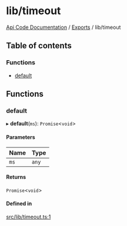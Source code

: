 # lib/timeout
 
[Api Code Documentation](../README.md) / [Exports](../modules.md) / lib/timeout

## Table of contents

### Functions

- [default](lib_timeout.md#default)

## Functions

### default

▸ **default**(`ms`): `Promise`<`void`\>

#### Parameters

| Name | Type |
| :------ | :------ |
| `ms` | `any` |

#### Returns

`Promise`<`void`\>

#### Defined in

[src/lib/timeout.ts:1](https://github.com/openkfw/TruBudget/blob/b9aaff0/api/src/lib/timeout.ts#L1)

